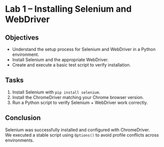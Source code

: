 # Lab 1 – Installing Selenium and WebDriver

## Objectives
- Understand the setup process for Selenium and WebDriver in a Python environment.
- Install Selenium and the appropriate WebDriver.
- Create and execute a basic test script to verify installation.

## Tasks
1. Install Selenium with `pip install selenium`.
2. Install the ChromeDriver matching your Chrome browser version.
3. Run a Python script to verify Selenium + WebDriver work correctly.

## Conclusion
Selenium was successfully installed and configured with ChromeDriver.  
We executed a stable script using `Options()` to avoid profile conflicts across environments.
